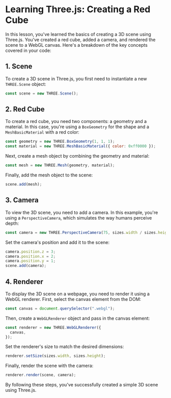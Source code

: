 # Learning Three.js: Creating a Red Cube

In this lesson, you've learned the basics of creating a 3D scene using Three.js. You've created a red cube, added a camera, and rendered the scene to a WebGL canvas. Here's a breakdown of the key concepts covered in your code:

## 1. Scene

To create a 3D scene in Three.js, you first need to instantiate a new `THREE.Scene` object:

```javascript
const scene = new THREE.Scene();
```

## 2. Red Cube

To create a red cube, you need two components: a geometry and a material. In this case, you're using a `BoxGeometry` for the shape and a `MeshBasicMaterial` with a red color:

```javascript
const geometry = new THREE.BoxGeometry(1, 1, 1);
const material = new THREE.MeshBasicMaterial({ color: 0xff0000 });
```

Next, create a mesh object by combining the geometry and material:

```javascript
const mesh = new THREE.Mesh(geometry, material);
```

Finally, add the mesh object to the scene:

```javascript
scene.add(mesh);
```

## 3. Camera

To view the 3D scene, you need to add a camera. In this example, you're using a `PerspectiveCamera`, which simulates the way humans perceive depth:

```javascript
const camera = new THREE.PerspectiveCamera(75, sizes.width / sizes.height);
```

Set the camera's position and add it to the scene:

```javascript
camera.position.z = 3;
camera.position.x = 2;
camera.position.y = 1;
scene.add(camera);
```

## 4. Renderer

To display the 3D scene on a webpage, you need to render it using a WebGL renderer. First, select the canvas element from the DOM:

```javascript
const canvas = document.querySelector(".webgl");
```

Then, create a `WebGLRenderer` object and pass in the canvas element:

```javascript
const renderer = new THREE.WebGLRenderer({
  canvas,
});
```

Set the renderer's size to match the desired dimensions:

```javascript
renderer.setSize(sizes.width, sizes.height);
```

Finally, render the scene with the camera:

```javascript
renderer.render(scene, camera);
```

By following these steps, you've successfully created a simple 3D scene using Three.js.
